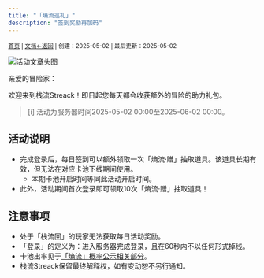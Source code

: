```yaml
---
title: "「熵流巡礼」"
description: "签到奖励再加码"
---
```

<small id="old_menu"><a href="/Streack/">首页</a> | <a href="/Streack/doc/">文档</a></small><small><a href="../../">←返回</a> |
 创建：2025-05-02 | 最后更新：2025-05-02</small><br>

![](https://s21.ax1x.com/2025/05/02/pEb8oJx.png "活动文章头图")

亲爱的冒险家：

欢迎来到栈流Streack！即日起您每天都会收获额外的冒险的助力礼包。

> [i] 活动为服务器时间2025-05-02 00:00至2025-06-02 00:00。

## 活动说明

* 完成登录后，每日签到可以额外领取一次「熵流·赠」抽取道具。该道具长期有效，但无法在对应卡池下线期间使用。
  * 本期卡池开启时间等同此活动开启时间。
* 此外，活动期间首次登录即可领取10次「熵流·赠」抽取道具！

## 注意事项

* 处于「栈流回」的玩家无法获取每日活动奖励。
* 「登录」的定义为：进入服务器完成登录，且在60秒内不以任何形式掉线。
* 卡池出率见于[「熵流」概率公示相关部分](http://kdxiaoyi.top/Streack/doc/info/entroprix/#熵流·赠)。
* 栈流Streack保留最终解释权，如有变动恕不另行通知。

<script src="https://rs.kdxiaoyi.top/res/scripts/js/sober@1.0.6.min.js"></script><script src="https://kdxiaoyi.top/Streack/page/js/pmd.js"></script><script src="https://rs.kdxiaoyi.top/res/scripts/js/pmd-reRender.min.js"></script>